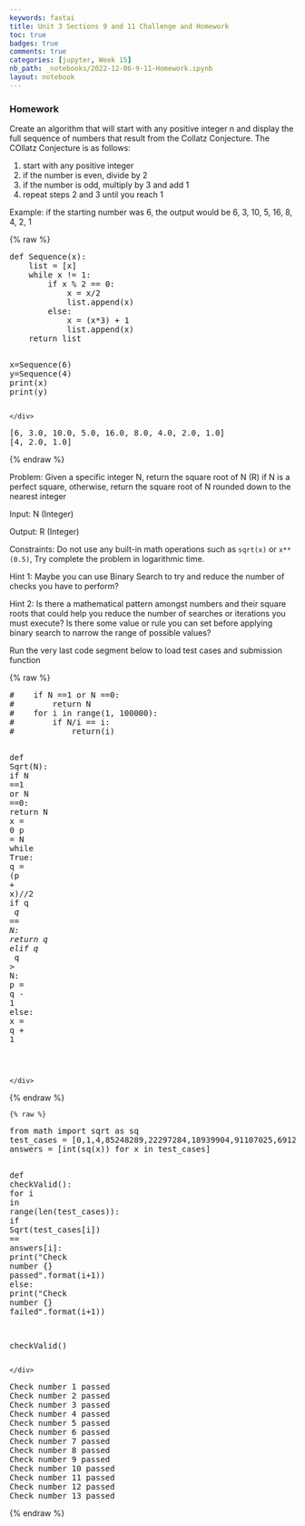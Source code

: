 ```yaml
---
keywords: fastai
title: Unit 3 Sections 9 and 11 Challenge and Homework
toc: true 
badges: true
comments: true
categories: [jupyter, Week 15]
nb_path: _notebooks/2022-12-06-9-11-Homework.ipynb
layout: notebook
---
```


<!--
#################################################
### THIS FILE WAS AUTOGENERATED! DO NOT EDIT! ###
#################################################
# file to edit: _notebooks/2022-12-06-9-11-Homework.ipynb
-->

<div class="container" id="notebook-container">
        
<div class="cell border-box-sizing text_cell rendered"><div class="inner_cell">
<div class="text_cell_render border-box-sizing rendered_html">
<h3 id="Homework">Homework<a class="anchor-link" href="#Homework"> </a></h3><p>Create an algorithm that will start with any positive integer n and display the full sequence of numbers that result from the Collatz Conjecture. The COllatz Conjecture is as follows:</p>
<ol>
<li>start with any positive integer</li>
<li>if the number is even, divide by 2</li>
<li>if the number is odd, multiply by 3 and add 1</li>
<li>repeat steps 2 and 3 until you reach 1</li>
</ol>
<p>Example: if the starting number was 6, the output would be 6, 3, 10, 5, 16, 8, 4, 2, 1</p>

</div>
</div>
</div>
    {% raw %}
    
<div class="cell border-box-sizing code_cell rendered">
<div class="input">

<div class="inner_cell">
    <div class="input_area">
<div class=" highlight hl-ipython3"><pre><span></span><span class="k">def</span> <span class="nf">Sequence</span><span class="p">(</span><span class="n">x</span><span class="p">):</span>
    <span class="nb">list</span> <span class="o">=</span> <span class="p">[</span><span class="n">x</span><span class="p">]</span>
    <span class="k">while</span> <span class="n">x</span> <span class="o">!=</span> <span class="mi">1</span><span class="p">:</span>
        <span class="k">if</span> <span class="n">x</span> <span class="o">%</span> <span class="mi">2</span> <span class="o">==</span> <span class="mi">0</span><span class="p">:</span>
            <span class="n">x</span> <span class="o">=</span> <span class="n">x</span><span class="o">/</span><span class="mi">2</span>
            <span class="nb">list</span><span class="o">.</span><span class="n">append</span><span class="p">(</span><span class="n">x</span><span class="p">)</span>
        <span class="k">else</span><span class="p">:</span>
            <span class="n">x</span> <span class="o">=</span> <span class="p">(</span><span class="n">x</span><span class="o">*</span><span class="mi">3</span><span class="p">)</span> <span class="o">+</span> <span class="mi">1</span>
            <span class="nb">list</span><span class="o">.</span><span class="n">append</span><span class="p">(</span><span class="n">x</span><span class="p">)</span>
    <span class="k">return</span> <span class="nb">list</span>
    

<span class="n">x</span><span class="o">=</span><span class="n">Sequence</span><span class="p">(</span><span class="mi">6</span><span class="p">)</span>
<span class="n">y</span><span class="o">=</span><span class="n">Sequence</span><span class="p">(</span><span class="mi">4</span><span class="p">)</span>
<span class="nb">print</span><span class="p">(</span><span class="n">x</span><span class="p">)</span>
<span class="nb">print</span><span class="p">(</span><span class="n">y</span><span class="p">)</span>
</pre></div>

    </div>
</div>
</div>

<div class="output_wrapper">
<div class="output">

<div class="output_area">

<div class="output_subarea output_stream output_stdout output_text">
<pre>[6, 3.0, 10.0, 5.0, 16.0, 8.0, 4.0, 2.0, 1.0]
[4, 2.0, 1.0]
</pre>
</div>
</div>

</div>
</div>

</div>
    {% endraw %}

<div class="cell border-box-sizing text_cell rendered"><div class="inner_cell">
<div class="text_cell_render border-box-sizing rendered_html">
<p>Problem: Given a specific integer N, return the square root of N (R) if N is a perfect square, otherwise, return the square root of N rounded down to the nearest integer</p>
<p>Input: N (Integer)</p>
<p>Output: R (Integer)</p>
<p>Constraints: Do not use any built-in math operations such as <code>sqrt(x)</code> or <code>x**(0.5)</code>, Try complete the problem in logarithmic time.</p>
<p>Hint 1: Maybe you can use Binary Search to try and reduce the number of checks you have to perform?</p>
<p>Hint 2: Is there a mathematical pattern amongst numbers and their square roots that could help you reduce the number of searches or iterations you must execute? Is there some value or rule you can set before applying binary search to narrow the range of possible values?</p>
<p>Run the very last code segment below to load test cases and submission function</p>

</div>
</div>
</div>
    {% raw %}
    
<div class="cell border-box-sizing code_cell rendered">
<div class="input">

<div class="inner_cell">
    <div class="input_area">
<div class=" highlight hl-ipython3"><pre><span></span><span class="c1">#    if N ==1 or N ==0:</span>
<span class="c1">#        return N</span>
<span class="c1">#    for i in range(1, 100000):</span>
<span class="c1">#        if N/i == i:</span>
<span class="c1">#            return(i)</span>

<span class="k">def</span> <span class="nf">Sqrt</span><span class="p">(</span><span class="n">N</span><span class="p">):</span>
    <span class="k">if</span> <span class="n">N</span> <span class="o">==</span><span class="mi">1</span> <span class="ow">or</span> <span class="n">N</span> <span class="o">==</span><span class="mi">0</span><span class="p">:</span>
        <span class="k">return</span> <span class="n">N</span>
    <span class="n">x</span> <span class="o">=</span> <span class="mi">0</span>
    <span class="n">p</span> <span class="o">=</span> <span class="n">N</span>
    <span class="k">while</span> <span class="kc">True</span><span class="p">:</span>
        <span class="n">q</span> <span class="o">=</span> <span class="p">(</span><span class="n">p</span> <span class="o">+</span> <span class="n">x</span><span class="p">)</span><span class="o">//</span><span class="mi">2</span>
        <span class="k">if</span> <span class="n">q</span> <span class="o">*</span> <span class="n">q</span> <span class="o">==</span> <span class="n">N</span><span class="p">:</span>
            <span class="k">return</span> <span class="n">q</span>
        <span class="k">elif</span> <span class="n">q</span> <span class="o">*</span> <span class="n">q</span> <span class="o">&gt;</span> <span class="n">N</span><span class="p">:</span>
            <span class="n">p</span> <span class="o">=</span> <span class="n">q</span> <span class="o">-</span> <span class="mi">1</span>
        <span class="k">else</span><span class="p">:</span>
            <span class="n">x</span> <span class="o">=</span> <span class="n">q</span> <span class="o">+</span> <span class="mi">1</span>
    
</pre></div>

    </div>
</div>
</div>

</div>
    {% endraw %}

    {% raw %}
    
<div class="cell border-box-sizing code_cell rendered">
<div class="input">

<div class="inner_cell">
    <div class="input_area">
<div class=" highlight hl-ipython3"><pre><span></span><span class="kn">from</span> <span class="nn">math</span> <span class="kn">import</span> <span class="n">sqrt</span> <span class="k">as</span> <span class="n">sq</span>
<span class="n">test_cases</span> <span class="o">=</span> <span class="p">[</span><span class="mi">0</span><span class="p">,</span><span class="mi">1</span><span class="p">,</span><span class="mi">4</span><span class="p">,</span><span class="mi">85248289</span><span class="p">,</span><span class="mi">22297284</span><span class="p">,</span><span class="mi">18939904</span><span class="p">,</span><span class="mi">91107025</span><span class="p">,</span><span class="mi">69122596</span><span class="p">,</span><span class="mi">9721924</span><span class="p">,</span><span class="mi">37810201</span><span class="p">,</span><span class="mi">1893294144</span><span class="p">,</span><span class="mi">8722812816</span><span class="p">,</span><span class="mi">644398225</span><span class="p">]</span>
<span class="n">answers</span> <span class="o">=</span> <span class="p">[</span><span class="nb">int</span><span class="p">(</span><span class="n">sq</span><span class="p">(</span><span class="n">x</span><span class="p">))</span> <span class="k">for</span> <span class="n">x</span> <span class="ow">in</span> <span class="n">test_cases</span><span class="p">]</span>

<span class="k">def</span> <span class="nf">checkValid</span><span class="p">():</span>
    <span class="k">for</span> <span class="n">i</span> <span class="ow">in</span> <span class="nb">range</span><span class="p">(</span><span class="nb">len</span><span class="p">(</span><span class="n">test_cases</span><span class="p">)):</span>
        <span class="k">if</span> <span class="n">Sqrt</span><span class="p">(</span><span class="n">test_cases</span><span class="p">[</span><span class="n">i</span><span class="p">])</span> <span class="o">==</span> <span class="n">answers</span><span class="p">[</span><span class="n">i</span><span class="p">]:</span>
            <span class="nb">print</span><span class="p">(</span><span class="s2">&quot;Check number </span><span class="si">{}</span><span class="s2"> passed&quot;</span><span class="o">.</span><span class="n">format</span><span class="p">(</span><span class="n">i</span><span class="o">+</span><span class="mi">1</span><span class="p">))</span>
        <span class="k">else</span><span class="p">:</span>
            <span class="nb">print</span><span class="p">(</span><span class="s2">&quot;Check number </span><span class="si">{}</span><span class="s2"> failed&quot;</span><span class="o">.</span><span class="n">format</span><span class="p">(</span><span class="n">i</span><span class="o">+</span><span class="mi">1</span><span class="p">))</span>

<span class="n">checkValid</span><span class="p">()</span>
</pre></div>

    </div>
</div>
</div>

<div class="output_wrapper">
<div class="output">

<div class="output_area">

<div class="output_subarea output_stream output_stdout output_text">
<pre>Check number 1 passed
Check number 2 passed
Check number 3 passed
Check number 4 passed
Check number 5 passed
Check number 6 passed
Check number 7 passed
Check number 8 passed
Check number 9 passed
Check number 10 passed
Check number 11 passed
Check number 12 passed
Check number 13 passed
</pre>
</div>
</div>

</div>
</div>

</div>
    {% endraw %}

</div>
 

